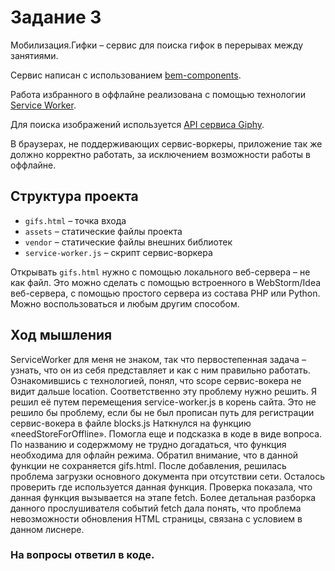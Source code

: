 # Задание 3

Мобилизация.Гифки – сервис для поиска гифок в перерывах между занятиями.

Сервис написан с использованием [bem-components](https://ru.bem.info/platform/libs/bem-components/5.0.0/).

Работа избранного в оффлайне реализована с помощью технологии [Service Worker](https://developer.mozilla.org/ru/docs/Web/API/Service_Worker_API/Using_Service_Workers).

Для поиска изображений используется [API сервиса Giphy](https://github.com/Giphy/GiphyAPI).

В браузерах, не поддерживающих сервис-воркеры, приложение так же должно корректно работать, 
за исключением возможности работы в оффлайне.

## Структура проекта

  * `gifs.html` – точка входа
  * `assets` – статические файлы проекта
  * `vendor` –  статические файлы внешних библиотек
  * `service-worker.js` – скрипт сервис-воркера

Открывать `gifs.html` нужно с помощью локального веб-сервера – не как файл. 
Это можно сделать с помощью встроенного в WebStorm/Idea веб-сервера, с помощью простого сервера
из состава PHP или Python. Можно воспользоваться и любым другим способом.

## Ход мышления

ServiceWorker для меня не знаком, так что первостепенная задача – узнать, что он из себя представляет и как с ним правильно работать. 
Ознакомившись с технологией, понял, что scope сервис-вокера не видит дальше location. Соответственно эту проблему нужно решить. Я решил её путем перемещения service-worker.js в корень сайта. Это не решило бы проблему, если бы не был прописан путь для регистрации сервис-вокера в файле blocks.js
Наткнулся на функцию «needStoreForOffline». Помогла еще и подсказка в коде в виде вопроса. По названию и содержмому не трудно догадаться, что функция необходима для офлайн режима. Обратил внимание, что в данной функции не сохраняется gifs.html. После добавления, решилась проблема загрузки основного документа при отсутствии сети. 
Осталось проверить где используется данная функция. Проверка показала, что данная функция вызывается на этапе fetch. Более детальная разборка данного прослушивателя событий fetch дала понять, что проблема невозможности обновления HTML страницы, связана с условием в данном лиснере.

### На вопросы ответил в коде.
